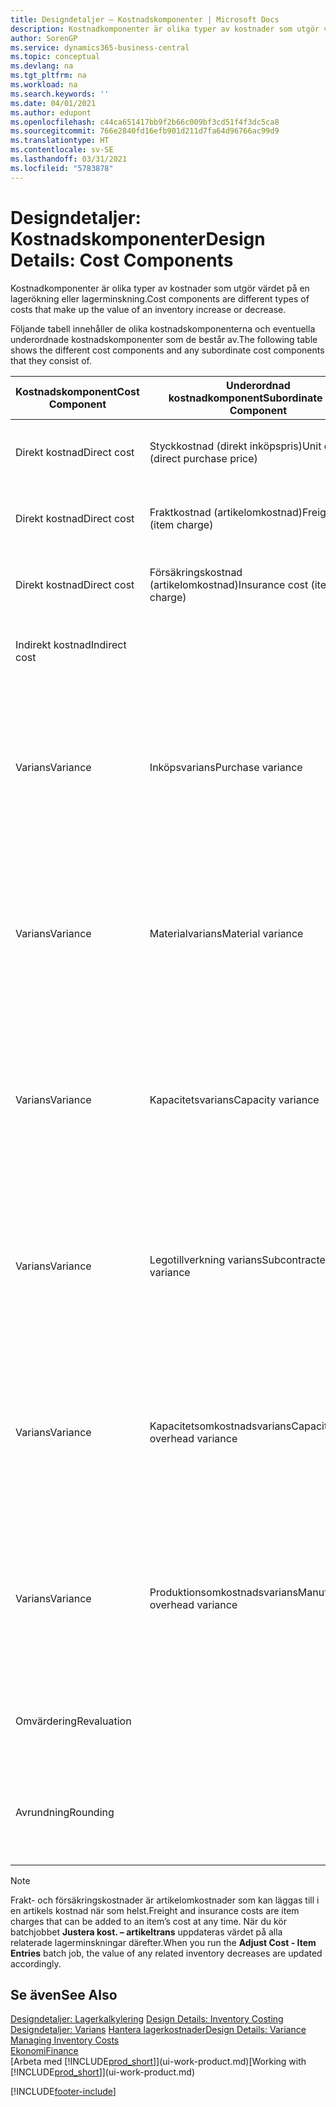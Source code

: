 ```yaml
---
title: Designdetaljer – Kostnadskomponenter | Microsoft Docs
description: Kostnadkomponenter är olika typer av kostnader som utgör värdet på en lagerökning eller lagerminskning.
author: SorenGP
ms.service: dynamics365-business-central
ms.topic: conceptual
ms.devlang: na
ms.tgt_pltfrm: na
ms.workload: na
ms.search.keywords: ''
ms.date: 04/01/2021
ms.author: edupont
ms.openlocfilehash: c44ca651417bb9f2b66c009bf3cd51f4f3dc5ca8
ms.sourcegitcommit: 766e2840fd16efb901d211d7fa64d96766ac99d9
ms.translationtype: HT
ms.contentlocale: sv-SE
ms.lasthandoff: 03/31/2021
ms.locfileid: "5783878"
---
```

# <a name="design-details-cost-components"></a><span data-ttu-id="6fa95-103">Designdetaljer: Kostnadskomponenter</span><span class="sxs-lookup"><span data-stu-id="6fa95-103">Design Details: Cost Components</span></span>
<span data-ttu-id="6fa95-104">Kostnadkomponenter är olika typer av kostnader som utgör värdet på en lagerökning eller lagerminskning.</span><span class="sxs-lookup"><span data-stu-id="6fa95-104">Cost components are different types of costs that make up the value of an inventory increase or decrease.</span></span>  

 <span data-ttu-id="6fa95-105">Följande tabell innehåller de olika kostnadskomponenterna och eventuella underordnade kostnadskomponenter som de består av.</span><span class="sxs-lookup"><span data-stu-id="6fa95-105">The following table shows the different cost components and any subordinate cost components that they consist of.</span></span>  

|<span data-ttu-id="6fa95-106">Kostnadskomponent</span><span class="sxs-lookup"><span data-stu-id="6fa95-106">Cost Component</span></span>|<span data-ttu-id="6fa95-107">Underordnad kostnadkomponent</span><span class="sxs-lookup"><span data-stu-id="6fa95-107">Subordinate Cost Component</span></span>|<span data-ttu-id="6fa95-108">Description</span><span class="sxs-lookup"><span data-stu-id="6fa95-108">Description</span></span>|  
|--------------------|--------------------------------|---------------------------------------|  
|<span data-ttu-id="6fa95-109">Direkt kostnad</span><span class="sxs-lookup"><span data-stu-id="6fa95-109">Direct cost</span></span>|<span data-ttu-id="6fa95-110">Styckkostnad (direkt inköpspris)</span><span class="sxs-lookup"><span data-stu-id="6fa95-110">Unit cost (direct purchase price)</span></span>|<span data-ttu-id="6fa95-111">Kostnad som kan spåras till en kostnadsbärare.</span><span class="sxs-lookup"><span data-stu-id="6fa95-111">Cost that can be traced to a cost object.</span></span>|  
|<span data-ttu-id="6fa95-112">Direkt kostnad</span><span class="sxs-lookup"><span data-stu-id="6fa95-112">Direct cost</span></span>|<span data-ttu-id="6fa95-113">Fraktkostnad (artikelomkostnad)</span><span class="sxs-lookup"><span data-stu-id="6fa95-113">Freight cost (item charge)</span></span>|<span data-ttu-id="6fa95-114">Kostnad som kan spåras till en kostnadsbärare.</span><span class="sxs-lookup"><span data-stu-id="6fa95-114">Cost that can be traced to a cost object.</span></span>|  
|<span data-ttu-id="6fa95-115">Direkt kostnad</span><span class="sxs-lookup"><span data-stu-id="6fa95-115">Direct cost</span></span>|<span data-ttu-id="6fa95-116">Försäkringskostnad (artikelomkostnad)</span><span class="sxs-lookup"><span data-stu-id="6fa95-116">Insurance cost (item charge)</span></span>|<span data-ttu-id="6fa95-117">Kostnad som kan spåras till en kostnadsbärare.</span><span class="sxs-lookup"><span data-stu-id="6fa95-117">Cost that can be traced to a cost object.</span></span>|  
|<span data-ttu-id="6fa95-118">Indirekt kostnad</span><span class="sxs-lookup"><span data-stu-id="6fa95-118">Indirect cost</span></span>||<span data-ttu-id="6fa95-119">Kostnad som inte kan spåras till en kostnadsbärare.</span><span class="sxs-lookup"><span data-stu-id="6fa95-119">Cost that cannot be traced to a cost object.</span></span>|  
|<span data-ttu-id="6fa95-120">Varians</span><span class="sxs-lookup"><span data-stu-id="6fa95-120">Variance</span></span>|<span data-ttu-id="6fa95-121">Inköpsvarians</span><span class="sxs-lookup"><span data-stu-id="6fa95-121">Purchase variance</span></span>|<span data-ttu-id="6fa95-122">Skillnaden mellan faktiska kostnader och standardkostnader, som endast bokförs för artiklar med värderingsprincipen **Standard**.</span><span class="sxs-lookup"><span data-stu-id="6fa95-122">The difference between actual and standard costs, which is only posted for items using the **Standard** costing method.</span></span>|  
|<span data-ttu-id="6fa95-123">Varians</span><span class="sxs-lookup"><span data-stu-id="6fa95-123">Variance</span></span>|<span data-ttu-id="6fa95-124">Materialvarians</span><span class="sxs-lookup"><span data-stu-id="6fa95-124">Material variance</span></span>|<span data-ttu-id="6fa95-125">Skillnaden mellan faktiska kostnader och standardkostnader, som endast bokförs för artiklar med värderingsprincipen **Standard**.</span><span class="sxs-lookup"><span data-stu-id="6fa95-125">The difference between actual and standard costs, which is only posted for items using the **Standard** costing method.</span></span>|  
|<span data-ttu-id="6fa95-126">Varians</span><span class="sxs-lookup"><span data-stu-id="6fa95-126">Variance</span></span>|<span data-ttu-id="6fa95-127">Kapacitetsvarians</span><span class="sxs-lookup"><span data-stu-id="6fa95-127">Capacity variance</span></span>|<span data-ttu-id="6fa95-128">Skillnaden mellan faktiska kostnader och standardkostnader, som endast bokförs för artiklar med värderingsprincipen **Standard**.</span><span class="sxs-lookup"><span data-stu-id="6fa95-128">The difference between actual and standard costs, which is only posted for items using the **Standard** costing method.</span></span>|  
|<span data-ttu-id="6fa95-129">Varians</span><span class="sxs-lookup"><span data-stu-id="6fa95-129">Variance</span></span>|<span data-ttu-id="6fa95-130">Legotillverkning varians</span><span class="sxs-lookup"><span data-stu-id="6fa95-130">Subcontracted variance</span></span>|<span data-ttu-id="6fa95-131">Skillnaden mellan faktiska kostnader och standardkostnader, som endast bokförs för artiklar med värderingsprincipen **Standard**.</span><span class="sxs-lookup"><span data-stu-id="6fa95-131">The difference between actual and standard costs, which is only posted for items using the **Standard** costing method.</span></span>|  
|<span data-ttu-id="6fa95-132">Varians</span><span class="sxs-lookup"><span data-stu-id="6fa95-132">Variance</span></span>|<span data-ttu-id="6fa95-133">Kapacitetsomkostnadsvarians</span><span class="sxs-lookup"><span data-stu-id="6fa95-133">Capacity overhead variance</span></span>|<span data-ttu-id="6fa95-134">Skillnaden mellan faktiska kostnader och standardkostnader, som endast bokförs för artiklar med värderingsprincipen **Standard**.</span><span class="sxs-lookup"><span data-stu-id="6fa95-134">The difference between actual and standard costs, which is only posted for items using the **Standard** costing method.</span></span>|  
|<span data-ttu-id="6fa95-135">Varians</span><span class="sxs-lookup"><span data-stu-id="6fa95-135">Variance</span></span>|<span data-ttu-id="6fa95-136">Produktionsomkostnadsvarians</span><span class="sxs-lookup"><span data-stu-id="6fa95-136">Manufacturing overhead variance</span></span>|<span data-ttu-id="6fa95-137">Skillnaden mellan faktiska kostnader och standardkostnader, som endast bokförs för artiklar med värderingsprincipen **Standard**.</span><span class="sxs-lookup"><span data-stu-id="6fa95-137">The difference between actual and standard costs, which is only posted for items using the **Standard** costing method.</span></span>|  
|<span data-ttu-id="6fa95-138">Omvärdering</span><span class="sxs-lookup"><span data-stu-id="6fa95-138">Revaluation</span></span>||<span data-ttu-id="6fa95-139">En avskrivning eller uppskrivning av det aktuella lagervärdet.</span><span class="sxs-lookup"><span data-stu-id="6fa95-139">A depreciation or appreciation of the current inventory value.</span></span>|  
|<span data-ttu-id="6fa95-140">Avrundning</span><span class="sxs-lookup"><span data-stu-id="6fa95-140">Rounding</span></span>||<span data-ttu-id="6fa95-141">Rester som orsakas av sättet som värderingen av lager minskar beräknas.</span><span class="sxs-lookup"><span data-stu-id="6fa95-141">Residuals caused by the way in which valuation of inventory decreases are calculated.</span></span>|  

> [!NOTE]  
>  <span data-ttu-id="6fa95-142">Frakt- och försäkringskostnader är artikelomkostnader som kan läggas till i en artikels kostnad när som helst.</span><span class="sxs-lookup"><span data-stu-id="6fa95-142">Freight and insurance costs are item charges that can be added to an item’s cost at any time.</span></span> <span data-ttu-id="6fa95-143">När du kör batchjobbet **Justera kost. – artikeltrans** uppdateras värdet på alla relaterade lagerminskningar därefter.</span><span class="sxs-lookup"><span data-stu-id="6fa95-143">When you run the **Adjust Cost - Item Entries** batch job, the value of any related inventory decreases are updated accordingly.</span></span>  

## <a name="see-also"></a><span data-ttu-id="6fa95-144">Se även</span><span class="sxs-lookup"><span data-stu-id="6fa95-144">See Also</span></span>  
 <span data-ttu-id="6fa95-145">[Designdetaljer: Lagerkalkylering](design-details-inventory-costing.md) </span><span class="sxs-lookup"><span data-stu-id="6fa95-145">[Design Details: Inventory Costing](design-details-inventory-costing.md) </span></span>  
 <span data-ttu-id="6fa95-146">[Designdetaljer: Varians](design-details-variance.md) [Hantera lagerkostnader](finance-manage-inventory-costs.md)</span><span class="sxs-lookup"><span data-stu-id="6fa95-146">[Design Details: Variance](design-details-variance.md) [Managing Inventory Costs](finance-manage-inventory-costs.md)</span></span>  
 [<span data-ttu-id="6fa95-147">Ekonomi</span><span class="sxs-lookup"><span data-stu-id="6fa95-147">Finance</span></span>](finance.md)  
 <span data-ttu-id="6fa95-148">[Arbeta med [!INCLUDE[prod_short](includes/prod_short.md)]](ui-work-product.md)</span><span class="sxs-lookup"><span data-stu-id="6fa95-148">[Working with [!INCLUDE[prod_short](includes/prod_short.md)]](ui-work-product.md)</span></span>  


[!INCLUDE[footer-include](includes/footer-banner.md)]